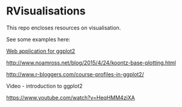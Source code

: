RVisualisations
=======

This repo encloses resources on visualisation.

See some examples here:

[Web application for ggplot2](http://www.stat.ucla.edu/~jeroen/live.html)

<http://www.noamross.net/blog/2015/4/24/koontz-base-plotting.html>

<http://www.r-bloggers.com/course-profiles-in-ggplot2/>

Video - introduction to ggplot2

<https://www.youtube.com/watch?v=HeqHMM4ziXA>






